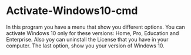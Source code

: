 # Activate-Windows10-cmd
In this program you have a menu that show you different options.
You can activate Windows 10 only for these versions: Home, Pro, Education and Enterprise.
Also yoy can uninstall the License that you have in your computer.
The last option, show you your version of Windows 10.
